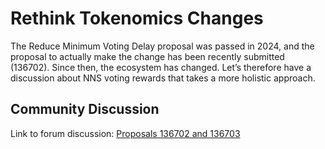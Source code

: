 # Rethink Tokenomics Changes

The Reduce Minimum Voting Delay proposal was passed in 2024, and the proposal to actually make the change has been recently submitted (136702).
Since then, the ecosystem has changed. Let’s therefore have a discussion about NNS voting rewards that takes a more holistic approach.

## Community Discussion

Link to forum discussion: [Proposals 136702 and 136703](https://forum.dfinity.org/t/proposals-136702-and-136703/48715)
